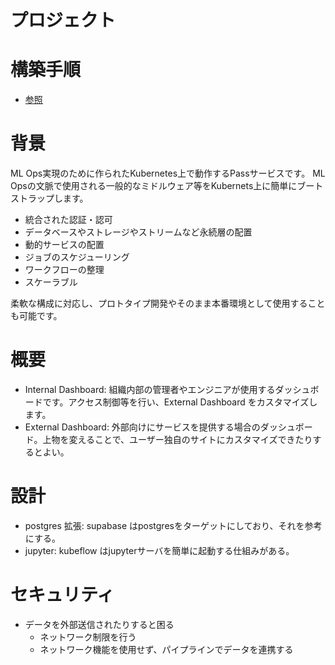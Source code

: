 # プロジェクト

# 構築手順

- [参照](docs/install.md)


# 背景

ML Ops実現のために作られたKubernetes上で動作するPassサービスです。
ML Opsの文脈で使用される一般的なミドルウェア等をKubernets上に簡単にブートストラップします。

- 統合された認証・認可
- データベースやストレージやストリームなど永続層の配置
- 動的サービスの配置
- ジョブのスケジューリング
- ワークフローの整理
- スケーラブル

柔軟な構成に対応し、プロトタイプ開発やそのまま本番環境として使用することも可能です。

# 概要

- Internal Dashboard: 組織内部の管理者やエンジニアが使用するダッシュボードです。アクセス制御等を行い、External Dashboard をカスタマイズします。
- External Dashboard: 外部向けにサービスを提供する場合のダッシュボード。上物を変えることで、ユーザー独自のサイトにカスタマイズできたりするとよい。

# 設計

- postgres 拡張: supabase はpostgresをターゲットにしており、それを参考にする。
- jupyter: kubeflow はjupyterサーバを簡単に起動する仕組みがある。

# セキュリティ

- データを外部送信されたりすると困る
    - ネットワーク制限を行う
    - ネットワーク機能を使用せず、パイプラインでデータを連携する
